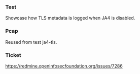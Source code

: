 ### Test

Showcase how TLS metadata is logged when JA4 is disabled.

### Pcap

Reused from test ja4-tls.

### Ticket

https://redmine.openinfosecfoundation.org/issues/7286
